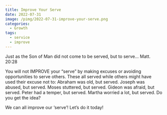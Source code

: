```yaml
---
title: Improve Your Serve
date: 2022-07-31
image: /pimg/2022-07-31-improve-your-serve.png
categories:
  - Growth
tags:
  - service
  - improve
---
```


<p>Just as the Son of Man did not come to be served, but to serve… Matt. 20:28 </p><p>You will not IMPROVE your “serve” by  making excuses or avoiding opportunities to serve others. These all served while others might have used their excuse not to: Abraham was old, but served. Joseph was abused, but served. Moses stuttered, but served. Gideon was afraid, but served. Peter had a temper, but served. Martha worried a lot, but served. Do you get the idea?</p><p>We can all improve our ‘serve’! Let’s do it today! </p>

